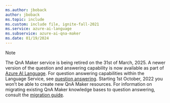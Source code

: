 ```yaml
---
ms.author: jboback
author: jboback
ms.topic: include
ms.custom: include file, ignite-fall-2021
ms.service: azure-ai-language
ms.subservice: azure-ai-qna-maker
ms.date: 01/19/2024
---
```


> [!NOTE]
> The QnA Maker service is being retired on the 31st of March, 2025. A newer version of the question and answering capability is now available as part of [Azure AI Language](../../language-service/index.yml). For question answering capabilities within the Language Service, see [question answering](../../language-service/question-answering/overview.md). Starting 1st October, 2022 you won’t be able to create new QnA Maker resources. For information on migrating existing QnA Maker knowledge bases to question answering, consult the [migration guide](../../language-service/question-answering/how-to/migrate-qnamaker.md).

